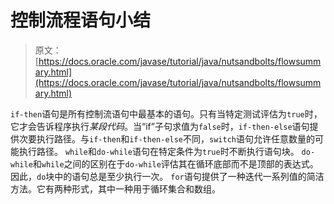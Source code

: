 # 控制流程语句小结

> 原文： [https://docs.oracle.com/javase/tutorial/java/nutsandbolts/flowsummary.html](https://docs.oracle.com/javase/tutorial/java/nutsandbolts/flowsummary.html)

`if-then`语句是所有控制流语句中最基本的语句。只有当特定测试评估为`true`时，它才会告诉程序执行*某段代码*。当“if”子句求值为`false`时，`if-then-else`语句提供次要执行路径。与`if-then`和`if-then-else`不同，`switch`语句允许任意数量的可能执行路径。 `while`和`do-while`语句在特定条件为`true`时不断执行语句块。 `do-while`和`while`之间的区别在于`do-while`评估其在循环底部而不是顶部的表达式。因此，`do`块中的语句总是至少执行一次。 `for`语句提供了一种迭代一系列值的简洁方法。它有两种形式，其中一种用于循环集合和数组。